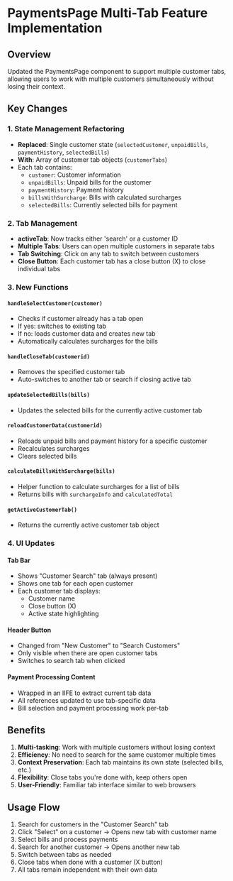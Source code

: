 # PaymentsPage Multi-Tab Feature Implementation

## Overview
Updated the PaymentsPage component to support multiple customer tabs, allowing users to work with multiple customers simultaneously without losing their context.

## Key Changes

### 1. State Management Refactoring
- **Replaced**: Single customer state (`selectedCustomer`, `unpaidBills`, `paymentHistory`, `selectedBills`)
- **With**: Array of customer tab objects (`customerTabs`)
- Each tab contains:
  - `customer`: Customer information
  - `unpaidBills`: Unpaid bills for the customer
  - `paymentHistory`: Payment history
  - `billsWithSurcharge`: Bills with calculated surcharges
  - `selectedBills`: Currently selected bills for payment

### 2. Tab Management
- **activeTab**: Now tracks either 'search' or a customer ID
- **Multiple Tabs**: Users can open multiple customers in separate tabs
- **Tab Switching**: Click on any tab to switch between customers
- **Close Button**: Each customer tab has a close button (X) to close individual tabs

### 3. New Functions

#### `handleSelectCustomer(customer)`
- Checks if customer already has a tab open
- If yes: switches to existing tab
- If no: loads customer data and creates new tab
- Automatically calculates surcharges for the bills

#### `handleCloseTab(customerid)`
- Removes the specified customer tab
- Auto-switches to another tab or search if closing active tab

#### `updateSelectedBills(bills)`
- Updates the selected bills for the currently active customer tab

#### `reloadCustomerData(customerid)`
- Reloads unpaid bills and payment history for a specific customer
- Recalculates surcharges
- Clears selected bills

#### `calculateBillsWithSurcharge(bills)`
- Helper function to calculate surcharges for a list of bills
- Returns bills with `surchargeInfo` and `calculatedTotal`

#### `getActiveCustomerTab()`
- Returns the currently active customer tab object

### 4. UI Updates

#### Tab Bar
- Shows "Customer Search" tab (always present)
- Shows one tab for each open customer
- Each customer tab displays:
  - Customer name
  - Close button (X)
  - Active state highlighting

#### Header Button
- Changed from "New Customer" to "Search Customers"
- Only visible when there are open customer tabs
- Switches to search tab when clicked

#### Payment Processing Content
- Wrapped in an IIFE to extract current tab data
- All references updated to use tab-specific data
- Bill selection and payment processing work per-tab

## Benefits

1. **Multi-tasking**: Work with multiple customers without losing context
2. **Efficiency**: No need to search for the same customer multiple times
3. **Context Preservation**: Each tab maintains its own state (selected bills, etc.)
4. **Flexibility**: Close tabs you're done with, keep others open
5. **User-Friendly**: Familiar tab interface similar to web browsers

## Usage Flow

1. Search for customers in the "Customer Search" tab
2. Click "Select" on a customer → Opens new tab with customer name
3. Select bills and process payments
4. Search for another customer → Opens another new tab
5. Switch between tabs as needed
6. Close tabs when done with a customer (X button)
7. All tabs remain independent with their own data
